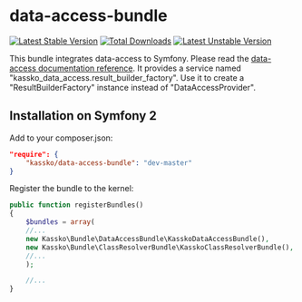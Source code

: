 data-access-bundle
==================

[![Latest Stable Version](https://poser.pugx.org/kassko/data-access-bundle/v/stable.png)](https://packagist.org/packages/kassko/data-access-bundle)
[![Total Downloads](https://poser.pugx.org/kassko/data-access-bundle/downloads.png)](https://packagist.org/packages/kassko/data-access-bundle)
[![Latest Unstable Version](https://poser.pugx.org/kassko/data-access-bundle/v/unstable.png)](https://packagist.org/packages/kassko/data-access-bundle)

This bundle integrates data-access to Symfony.
Please read the [data-access documentation reference](https://github.com/kassko/data-access/blob/master/README.md).
It provides a service named "kassko_data_access.result_builder_factory". Use it to create a "ResultBuilderFactory" instance instead of "DataAccessProvider".

Installation on Symfony 2
----------------

Add to your composer.json:
```json
"require": {
    "kassko/data-access-bundle": "dev-master"
}
```

Register the bundle to the kernel:
```php
public function registerBundles()
{
    $bundles = array(
    //...
    new Kassko\Bundle\DataAccessBundle\KasskoDataAccessBundle(),
    new Kassko\Bundle\ClassResolverBundle\KasskoClassResolverBundle(),
    //...
    );

    //...
}
```

